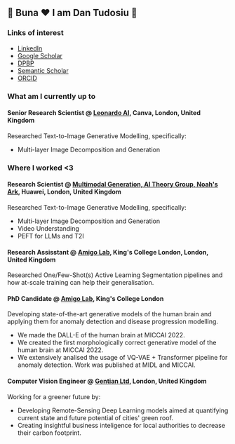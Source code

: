 ## :hugs: Buna :heart: I am Dan Tudosiu :hugs: 

### Links of interest
* [LinkedIn](https://www.linkedin.com/in/petru-daniel-tudosiu/)
* [Google Scholar](https://scholar.google.com/citations?hl=en&user=sv39zkwAAAAJ&view_op=list_works&sortby=pubdate)
* [DPBP](https://dblp.org/pid/258/4838.html)
* [Semantic Scholar](https://www.semanticscholar.org/author/Petru-Daniel-Tudosiu/1492002647)
* [ORCID](https://orcid.org/0000-0001-6435-5079)

### What am I currently up to
#### Senior Research Scientist @ [Leonardo AI](https://leonardo.ai/), Canva, London, United Kingdom 
Researched Text-to-Image Generative Modelling, specifically:
* Multi-layer Image Decomposition and Generation
  
### Where I worked <3 

#### Research Scientist @ [Multimodal Generation, AI Theory Group, Noah's Ark](http://dev3.noahlab.com.hk/index.html), Huawei, London, United Kingdom 
Researched Text-to-Image Generative Modelling, specifically:
* Multi-layer Image Decomposition and Generation
* Video Understanding
* PEFT for LLMs and T2I

#### Research Assisstant @ [Amigo Lab](https://amigos.ai/), King's College London, London, United Kingdom
Researched One/Few-Shot(s) Active Learning Segmentation pipelines and how at-scale training can help their generalisation. 

#### PhD Candidate @ [Amigo Lab](https://amigos.ai/), King's College London 
Developing state-of-the-art generative models of the human brain and applying them for anomaly detection and disease progression modelling.
* We made the DALL-E of the human brain at MICCAI 2022.
* We created the first morphologically correct generative model of the human brain at MICCAI 2022.
* We extensively analised the usage of VQ-VAE + Transformer pipeline for anomaly detection. Work was published at MIDL and MICCAI.

#### Computer Vision Engineer @ [Gentian Ltd](https://www.gentian.io/), London, United Kingdom
Working for a greener future by:
* Developing Remote-Sensing Deep Learning models aimed at quantifying current state and future potential of cities' green roof.
* Creating insightful business inteligence for local authorities to decrease their carbon footprint.
